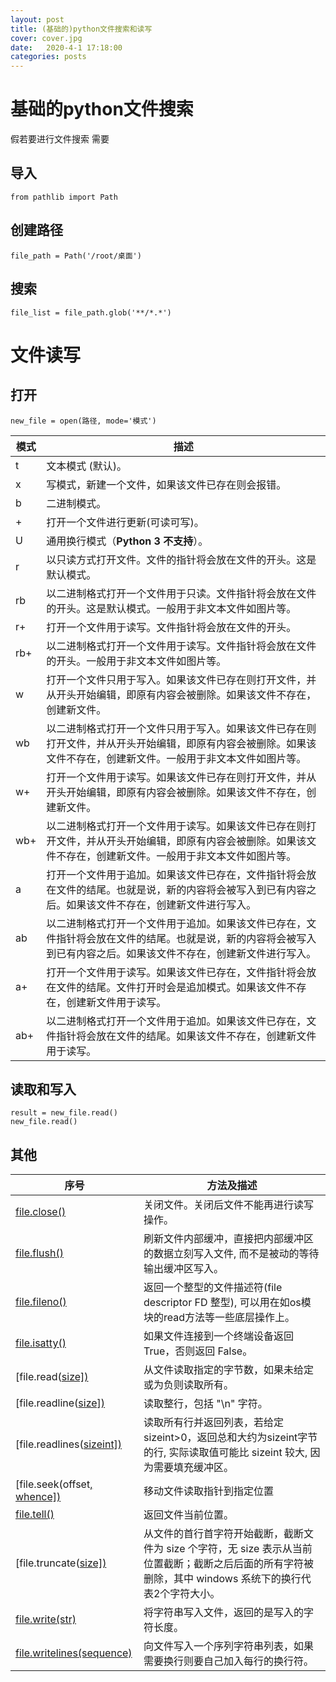 ```yaml
---
layout: post
title: (基础的)python文件搜索和读写
cover: cover.jpg
date:   2020-4-1 17:18:00
categories: posts
---
```

# 基础的python文件搜索
假若要进行文件搜索
需要
## 导入
```
from pathlib import Path
```
## 创建路径
```
file_path = Path('/root/桌面')
```
## 搜索
```
file_list = file_path.glob('**/*.*')
```
# 文件读写
## 打开
```
new_file = open(路径, mode='模式')
```
| 模式 | 描述                                                         |
| ---- | ------------------------------------------------------------ |
| t    | 文本模式 (默认)。                                            |
| x    | 写模式，新建一个文件，如果该文件已存在则会报错。             |
| b    | 二进制模式。                                                 |
| +    | 打开一个文件进行更新(可读可写)。                             |
| U    | 通用换行模式（**Python 3 不支持**）。                        |
| r    | 以只读方式打开文件。文件的指针将会放在文件的开头。这是默认模式。 |
| rb   | 以二进制格式打开一个文件用于只读。文件指针将会放在文件的开头。这是默认模式。一般用于非文本文件如图片等。 |
| r+   | 打开一个文件用于读写。文件指针将会放在文件的开头。           |
| rb+  | 以二进制格式打开一个文件用于读写。文件指针将会放在文件的开头。一般用于非文本文件如图片等。 |
| w    | 打开一个文件只用于写入。如果该文件已存在则打开文件，并从开头开始编辑，即原有内容会被删除。如果该文件不存在，创建新文件。 |
| wb   | 以二进制格式打开一个文件只用于写入。如果该文件已存在则打开文件，并从开头开始编辑，即原有内容会被删除。如果该文件不存在，创建新文件。一般用于非文本文件如图片等。 |
| w+   | 打开一个文件用于读写。如果该文件已存在则打开文件，并从开头开始编辑，即原有内容会被删除。如果该文件不存在，创建新文件。 |
| wb+  | 以二进制格式打开一个文件用于读写。如果该文件已存在则打开文件，并从开头开始编辑，即原有内容会被删除。如果该文件不存在，创建新文件。一般用于非文本文件如图片等。 |
| a    | 打开一个文件用于追加。如果该文件已存在，文件指针将会放在文件的结尾。也就是说，新的内容将会被写入到已有内容之后。如果该文件不存在，创建新文件进行写入。 |
| ab   | 以二进制格式打开一个文件用于追加。如果该文件已存在，文件指针将会放在文件的结尾。也就是说，新的内容将会被写入到已有内容之后。如果该文件不存在，创建新文件进行写入。 |
| a+   | 打开一个文件用于读写。如果该文件已存在，文件指针将会放在文件的结尾。文件打开时会是追加模式。如果该文件不存在，创建新文件用于读写。 |
| ab+  | 以二进制格式打开一个文件用于追加。如果该文件已存在，文件指针将会放在文件的结尾。如果该文件不存在，创建新文件用于读写。 |


## 读取和写入
```
result = new_file.read()
new_file.read()
```
## 其他
 序号 | 方法及描述                                                   |
| ---- | ------------------------------------------------------------ |
|   [file.close()](https://www.runoob.com/python3/python3-file-close.html) | 关闭文件。关闭后文件不能再进行读写操作。 |
|   [file.flush()](https://www.runoob.com/python3/python3-file-flush.html)  |刷新文件内部缓冲，直接把内部缓冲区的数据立刻写入文件, 而不是被动的等待输出缓冲区写入。 |
|  [file.fileno()](https://www.runoob.com/python3/python3-file-fileno.html)  |  返回一个整型的文件描述符(file descriptor FD 整型), 可以用在如os模块的read方法等一些底层操作上。 |
|  [file.isatty()](https://www.runoob.com/python3/python3-file-isatty.html) | 如果文件连接到一个终端设备返回 True，否则返回 False。 |
|    [file.read([size\])](https://www.runoob.com/python3/python3-file-read.html)  |从文件读取指定的字节数，如果未给定或为负则读取所有。 |
|  [file.readline([size\])](https://www.runoob.com/python3/python3-file-readline.html)   | 读取整行，包括 "\n" 字符。 |
|  [file.readlines([sizeint\])](https://www.runoob.com/python3/python3-file-readlines.html)  | 读取所有行并返回列表，若给定sizeint>0，返回总和大约为sizeint字节的行, 实际读取值可能比 sizeint 较大, 因为需要填充缓冲区。 |
|  [file.seek(offset[, whence\])](https://www.runoob.com/python3/python3-file-seek.html)  | 移动文件读取指针到指定位置 |
|   [file.tell()](https://www.runoob.com/python3/python3-file-tell.html) | 返回文件当前位置。 |
|  [file.truncate([size\])](https://www.runoob.com/python3/python3-file-truncate.html)  | 从文件的首行首字符开始截断，截断文件为 size 个字符，无 size 表示从当前位置截断；截断之后后面的所有字符被删除，其中 windows 系统下的换行代表2个字符大小。 |
|  [file.write(str)](https://www.runoob.com/python3/python3-file-write.html)  | 将字符串写入文件，返回的是写入的字符长度。 |
|  [file.writelines(sequence)](https://www.runoob.com/python3/python3-file-writelines.html)  | 向文件写入一个序列字符串列表，如果需要换行则要自己加入每行的换行符。 |
